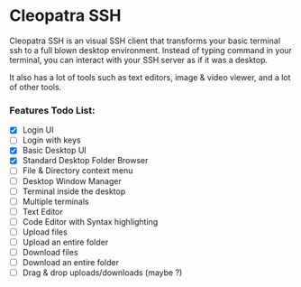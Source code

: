 # Cleopatra SSH
Cleopatra SSH is an visual SSH client that transforms your basic terminal ssh to a full blown desktop environment.
Instead of typing command in your terminal, you can interact with your SSH server as if it was a desktop.

It also has a lot of tools such as text editors, image & video viewer, and a lot of other tools.

### Features Todo List:
- [x] Login UI
- [ ] Login with keys
- [x] Basic Desktop UI
- [x] Standard Desktop Folder Browser
- [ ] File & Directory context menu
- [ ] Desktop Window Manager
- [ ] Terminal inside the desktop
- [ ] Multiple terminals
- [ ] Text Editor
- [ ] Code Editor with Syntax highlighting
- [ ] Upload files
- [ ] Upload an entire folder
- [ ] Download files
- [ ] Download an entire folder
- [ ] Drag & drop uploads/downloads (maybe ?)
